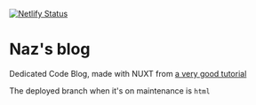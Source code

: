 [![Netlify Status](https://api.netlify.com/api/v1/badges/f6ee3794-d6d2-4977-b0b1-4f5140e2e63c/deploy-status)](https://app.netlify.com/sites/nazimboudeffa/deploys)

# Naz's blog

Dedicated Code Blog, made with NUXT from [a very good tutorial](https://www.youtube.com/watch?v=1SAZMFwYUDE)

The deployed branch when it's on maintenance is `html`
